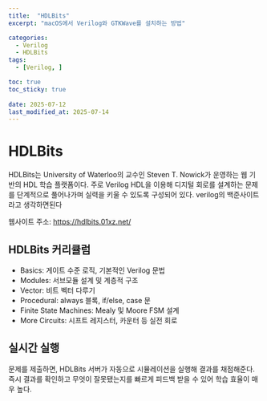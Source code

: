 ```yaml
---
title:  "HDLBits" 
excerpt: "macOS에서 Verilog와 GTKWave를 설치하는 방법"

categories:
  - Verilog
  - HDLBits
tags:
  - [Verilog, ]

toc: true
toc_sticky: true
 
date: 2025-07-12
last_modified_at: 2025-07-14
---
```

# HDLBits
HDLBits는 University of Waterloo의 교수인 Steven T. Nowick가 운영하는 웹 기반의 HDL 학습 플랫폼이다. 주로 Verilog HDL을 이용해 디지털 회로를 설계하는 문제를 단계적으로 풀어나가며 실력을 키울 수 있도록 구성되어 있다. verilog의 백준사이트라고 생각하면된다

웹사이트 주소: https://hdlbits.01xz.net/

## HDLBits 커리큘럼
* Basics: 게이트 수준 로직, 기본적인 Verilog 문법
* Modules: 서브모듈 설계 및 계층적 구조
* Vector: 비트 벡터 다루기
* Procedural: always 블록, if/else, case 문
* Finite State Machines: Mealy 및 Moore FSM 설계
* More Circuits: 시프트 레지스터, 카운터 등 실전 회로

## 실시간 실행
문제를 제출하면, HDLBits 서버가 자동으로 시뮬레이션을 실행해 결과를 채점해준다. 즉시 결과를 확인하고 무엇이 잘못됐는지를 빠르게 피드백 받을 수 있어 학습 효율이 매우 높다.